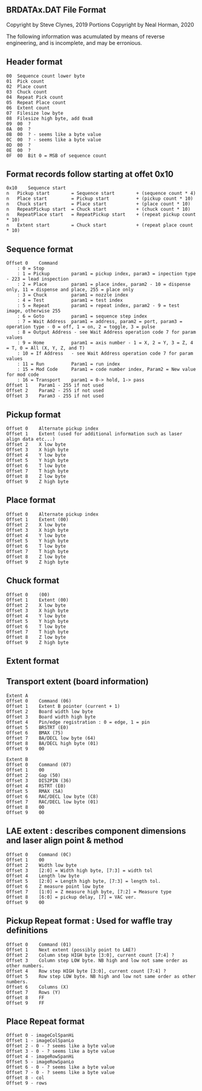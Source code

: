BRDATAx.DAT File Format
---

Copyright by Steve Clynes, 2019
Portions Copyright by Neal Horman, 2020

The following information was acumulated by means of reverse engineering, and is incomplete, and may be erronious.

Header format
--

	00	Sequence count lower byte
	01	Pick count
	02	Place count
	03	Chuck count
	04	Repeat Pick count
	05	Repeat Place count
	06	Extent count
	07	Filesize low byte
	08	Filesize high byte, add 0xa8
	09	00	?
	0A	00	?
	0B	00	? - seems like a byte value
	0C	00	? - seems like a byte value
	0D	00	?
	0E	00	?
	0F	00	Bit 0 = MSB of sequence count

Format records follow starting at offet 0x10
---

	0x10	Sequence start
	n	Pickup start		= Sequence start		+ (sequence count * 4)
	n	Place start			= Pickup start			+ (pickup count * 10)
	n	Chuck start			= Place start			+ (place count * 10)
	n	RepeatPickup start	= Chuck start			+ (chuck count * 10)
	n	RepeatPlace start	= RepeatPickup start	+ (repeat pickup count * 10)
	n	Extent start		= Chuck start			+ (repeat place count * 10)


Sequence format
--
	Offset 0	Command
		: 0 = Stop
		: 1 = Pickup		param1 = pickup index, param3 = inpection type - 223 = lead inspection
		: 2 = Place			param1 = place index, param2 - 10 = dispense only, 11 = dispense and place, 255 = place only
		: 3 = Chuck			param1 = nozzle index
		: 4 = Test			param1 = test index
		: 5 = Repeat		param1 = repeat index, param2 - 9 = test image, otherwise 255
		: 6 = Goto			param1 = sequence step index
		: 7 = Wait Address	param1 = address, param2 = port, param3 = operation type - 0 = off, 1 = on, 2 = toggle, 3 = pulse
		: 8 = Output Address - see Wait Address operation code 7 for param values
		: 9 = Home			param1 = axis number - 1 = X, 2 = Y, 3 = Z, 4 = T, 0 = All (X, Y, Z, and T)
		: 10 = If Address	- see Wait Address operation code 7 for param values
		: 11 = Run			Param1 = run index
		: 15 = Mod Code		Param1 = code number index, Param2 = New value for mod code
		: 16 = Transport	param1 = 0-> hold, 1-> pass
	Offset 1	Param1 - 255 if not used
	Offset 2	Param2 - 255 if not used
	Offset 3	Param3 - 255 if not used

Pickup format
--
	Offset 0	Alternate pickup index
	Offset 1	Extent (used for additional information such as laser align data etc...)
	Offset 2	X low byte
	Offset 3	X high byte
	Offset 4	Y low byte
	Offset 5	Y high byte
	Offset 6	T low byte
	Offset 7	T high byte
	Offset 8	Z low byte
	Offset 9	Z high byte

Place format
--
	Offset 0	Alternate pickup index
	Offset 1	Extent (00)
	Offset 2	X low byte
	Offset 3	X high byte
	Offset 4	Y low byte
	Offset 5	Y high byte
	Offset 6	T low byte
	Offset 7	T high byte
	Offset 8	Z low byte
	Offset 9	Z high byte

Chuck format
--
	Offset 0	(00)
	Offset 1	Extent (00)
	Offset 2	X low byte
	Offset 3	X high byte
	Offset 4	Y low byte
	Offset 5	Y high byte
	Offset 6	T low byte
	Offset 7	T high byte
	Offset 8	Z low byte
	Offset 9	Z high byte

Extent format
--
Transport extent (board information)
-
	Extent A
	Offset 0	Command (06)
	Offset 1	Extent B pointer (current + 1)
	Offset 2	Board width low byte
	Offset 3	Board width high byte
	Offset 4	Pin/edge registration : 0 = edge, 1 = pin
	Offset 5	BRSTRT (E0)
	Offset 6	BMAX (75)
	Offset 7	BA/DECL low byte (64)
	Offset 8	BA/DECL high byte (01)
	Offset 9	00

	Extent B
	Offset 0	Command (07)
	Offset 1	00
	Offset 2	Gap (50)
	Offset 3	DIS2PIN (36)
	Offset 4	RSTRT (E0)
	Offset 5	RMAX (5A)
	Offset 6	RAC/DECL low byte (C8)
	Offset 7	RAC/DECL low byte (01)
	Offset 8	00
	Offset 9	00

LAE extent : describes component dimensions and laser align point & method
-
	Offset 0	Command (0C)
	Offset 1	00
	Offset 2	Width low byte
	Offset 3	[2:0] = Width high byte, [7:3] = width tol
	Offset 4	Length low byte
	Offset 5	[2:0] = Length high byte, [7:3] = length tol.
	Offset 6	Z measure point low byte
	Offset 7	[1:0] = Z measure high byte, [7:2] = Measure type
	Offset 8	[6:0] = pickup delay, [7] = VAC ver.
	Offset 9	00

Pickup Repeat format : Used for waffle tray definitions
-
	Offset 0	Command (01)
	Offset 1	Next extent (possibly point to LAE?)
	Offset 2	Column step HIGH byte [3:0], current count [7:4] ?
	Offset 3	Column step LOW byte. NB high and low not same order as other numbers.
	Offset 4	Row step HIGH byte [3:0], current count [7:4] ?
	Offset 5	Row step LOW byte. NB high and low not same order as other numbers.
	Offset 6	Columns (X)	
	Offset 7	Rows (Y)
	Offset 8	FF
	Offset 9	FF


Place Repeat format
--
	Offset 0 - imageColSpanHi
	Offset 1 - imageColSpanLo
	Offset 2 - 0 - ? seems like a byte value
	Offset 3 - 0 - ? seems like a byte value
	Offset 4 - imageRowSpanHi
	Offset 5 - imageRowSpanLo
	Offset 6 - 0 - ? seems like a byte value
	Offset 7 - 0 - ? seems like a byte value
	Offset 8 - col
	Offset 9 - rows